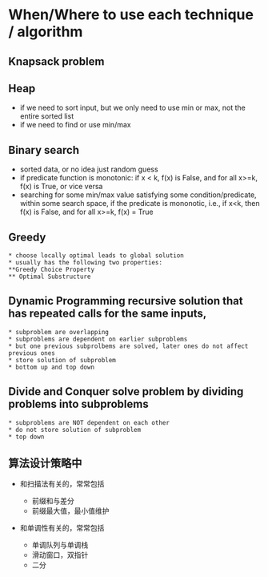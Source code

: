 # When/Where to use each technique / algorithm
## Knapsack problem
## Heap
* if we need to sort input, but we only need to use min or max, not the entire sorted list
* if we need to find or use min/max

## Binary search
* sorted data, or no idea just random guess
* if predicate function is monotonic: if x < k, f(x) is False, and for all x>=k, f(x) is True, or vice versa
* searching for some min/max value satisfying some condition/predicate, within some search space, if the predicate is mononotic, i.e., if x<k, then f(x) is False, and for all x>=k, f(x) = True

## Greedy
    * choose locally optimal leads to global solution
    * usually has the following two properties:
    **Greedy Choice Property
    ** Optimal Substructure

## Dynamic Programming    recursive solution that has repeated calls for the same inputs,
    * subproblem are overlapping
    * subproblems are dependent on earlier subproblems
    * but one previous subprolbems are solved, later ones do not affect previous ones
    * store solution of subproblem
    * bottom up and top down

## Divide and Conquer    solve problem by dividing problems into subproblems
    * subproblems are NOT dependent on each other
    * do not store solution of subproblem
    * top down

## 算法设计策略中
* 和扫描法有关的，常常包括
    * 前缀和与差分
    * 前缀最大值，最小值维护

* 和单调性有关的，常常包括
    * 单调队列与单调栈
    * 滑动窗口，双指针
    * 二分
